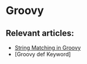 # Groovy

## Relevant articles:

- [String Matching in Groovy](http://www.baeldung.com/)
- [Groovy def Keyword]

